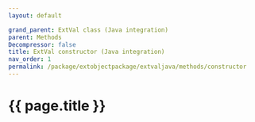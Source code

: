 ```yaml
---
layout: default

grand_parent: ExtVal class (Java integration)
parent: Methods
Decompressor: false
title: ExtVal constructor (Java integration)
nav_order: 1
permalink: /package/extobjectpackage/extvaljava/methods/constructor
---
```

# {{ page.title }}
